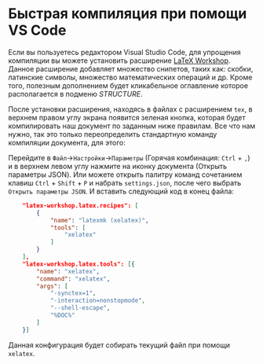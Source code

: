 # Быстрая компиляция при помощи VS Code

Если вы пользуетесь редактором Visual Studio Code, для упрощения компиляции вы можете установить расширение [LaTeX Workshop](https://marketplace.visualstudio.com/items?itemName=James-Yu.latex-workshop). Данное расширение добавляет множество снипетов, таких как: скобки, латинские символы, множество математических операций и др. Кроме того, полезным дополнением будет кликабельное оглавление которое располагается в подменю *STRUCTURE*.

После установки расширения, находясь в файлах с расширением `tex`, в верхнем правом углу экрана появится зеленая кнопка, которая будет компилировать наш документ по заданным ниже правилам.
Все что нам нужно, так это только переопределить стандартную команду компиляции документа, для этого:


Перейдите в `Файл`->`Настройки`->`Параметры` (Горячая комбинация: `Ctrl` + `,`) и в верхнем левом углу нажмите на иконку документа (Открыть параметры JSON). Или можете открыть палитру команд сочетанием клавиш `Ctrl` + `Shift` + `P` и набрать `settings.json`, после чего выбрать `Открыть параметры JSON`. И вставить следующий код в конец файла:


```json
    "latex-workshop.latex.recipes": [
        {
            "name": "latexmk (xelatex)",
            "tools": [
                "xelatex"
            ]
        }
    ],
    "latex-workshop.latex.tools": [{
        "name": "xelatex",
        "command": "xelatex",
        "args": [
            "-synctex=1",
            "-interaction=nonstopmode",
            "--shell-escape",
            "%DOC%"
        ]
    }]
```

Данная конфигурация будет собирать текущий файл при помощи `xelatex`.